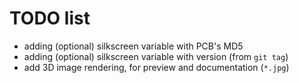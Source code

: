 # TODO list

* adding (optional) silkscreen variable with PCB's MD5
* adding (optional) silkscreen variable with version (from `git tag`)
* add 3D image rendering, for preview and documentation (`*.jpg`)
